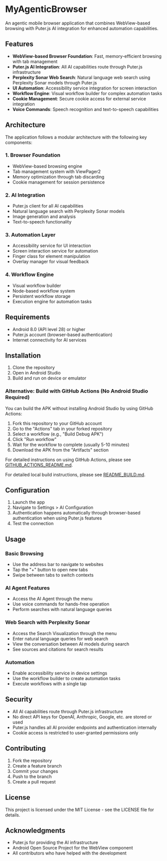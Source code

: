 # MyAgenticBrowser

An agentic mobile browser application that combines WebView-based browsing with Puter.js AI integration for enhanced automation capabilities.

## Features

- **WebView-based Browser Foundation**: Fast, memory-efficient browsing with tab management
- **Puter.js AI Integration**: All AI capabilities route through Puter.js infrastructure
- **Perplexity Sonar Web Search**: Natural language web search using Perplexity Sonar models through Puter.js
- **UI Automation**: Accessibility service integration for screen interaction
- **Workflow Engine**: Visual workflow builder for complex automation tasks
- **Cookie Management**: Secure cookie access for external service integration
- **Voice Commands**: Speech recognition and text-to-speech capabilities

## Architecture

The application follows a modular architecture with the following key components:

### 1. Browser Foundation
- WebView-based browsing engine
- Tab management system with ViewPager2
- Memory optimization through tab discarding
- Cookie management for session persistence

### 2. AI Integration
- Puter.js client for all AI capabilities
- Natural language search with Perplexity Sonar models
- Image generation and analysis
- Text-to-speech functionality

### 3. Automation Layer
- Accessibility service for UI interaction
- Screen interaction service for automation
- Finger class for element manipulation
- Overlay manager for visual feedback

### 4. Workflow Engine
- Visual workflow builder
- Node-based workflow system
- Persistent workflow storage
- Execution engine for automation tasks

## Requirements

- Android 8.0 (API level 28) or higher
- Puter.js account (browser-based authentication)
- Internet connectivity for AI services

## Installation

1. Clone the repository
2. Open in Android Studio
3. Build and run on device or emulator

### Alternative: Build with GitHub Actions (No Android Studio Required)

You can build the APK without installing Android Studio by using GitHub Actions:

1. Fork this repository to your GitHub account
2. Go to the "Actions" tab in your forked repository
3. Select a workflow (e.g., "Build Debug APK")
4. Click "Run workflow"
5. Wait for the workflow to complete (usually 5-10 minutes)
6. Download the APK from the "Artifacts" section

For detailed instructions on using GitHub Actions, please see [GITHUB_ACTIONS_README.md](GITHUB_ACTIONS_README.md).

For detailed local build instructions, please see [README_BUILD.md](README_BUILD.md).

## Configuration

1. Launch the app
2. Navigate to Settings > AI Configuration
3. Authentication happens automatically through browser-based authentication when using Puter.js features
4. Test the connection

## Usage

### Basic Browsing
- Use the address bar to navigate to websites
- Tap the "+" button to open new tabs
- Swipe between tabs to switch contexts

### AI Agent Features
- Access the AI Agent through the menu
- Use voice commands for hands-free operation
- Perform searches with natural language queries

### Web Search with Perplexity Sonar
- Access the Search Visualization through the menu
- Enter natural language queries for web search
- View the conversation between AI models during search
- See sources and citations for search results

### Automation
- Enable accessibility service in device settings
- Use the workflow builder to create automation tasks
- Execute workflows with a single tap

## Security

- All AI capabilities route through Puter.js infrastructure
- No direct API keys for OpenAI, Anthropic, Google, etc. are stored or used
- Puter.js handles all AI provider endpoints and authentication internally
- Cookie access is restricted to user-granted permissions only

## Contributing

1. Fork the repository
2. Create a feature branch
3. Commit your changes
4. Push to the branch
5. Create a pull request

## License

This project is licensed under the MIT License - see the LICENSE file for details.

## Acknowledgments

- Puter.js for providing the AI infrastructure
- Android Open Source Project for the WebView component
- All contributors who have helped with the development